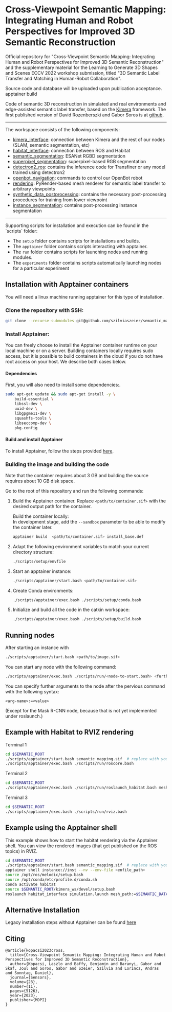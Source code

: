 # Cross-Viewpoint Semantic Mapping: Integrating Human and Robot Perspectives for Improved 3D Semantic Reconstruction

Official repository for "Cross-Viewpoint Semantic Mapping: Integrating Human and Robot Perspectives for Improved 3D Semantic Reconstruction" and the supplementary material for the Learning to Generate 3D Shapes and Scenes ECCV 2022 workshop submission, titled "3D Semantic Label Transfer and Matching in Human-Robot Collaboration".

Source code and database will be uploaded upon publication acceptance.
apptainer build

Code of semantic 3D reconstruction in simulated and real environments and edge-assisted semantic label transfer, based on the [Kimera](https://github.com/MIT-SPARK/Kimera) framework. The first published version of David Rozenberszki and Gabor Soros is at [github](https://github.com/RozDavid/semantic_mapping).

<hr />  
The workspace consists of the following components:

 - [kimera_interface](kimera_ws/src/kimera_interface/): connection between Kimera and the rest of our nodes (SLAM, semantic segmentation, etc)
 - [habitat_interface](kimera_ws/src/habitat_interface/): connection between ROS and Habitat
 - [semantic_segmentation](kimera_ws/src/semantic_segmentation/): ESANet RGBD segmentation
 - [superpixel_segmentation](kimera_ws/src/superpixel_segmentation/): superpixel-based RGB segmentation
 - [detectron2_ros](kimera_ws/src/detectron2_ros): contains the inference code for Transfiner or any model trained using detectron2
 - [openbot_navigation](kimera_ws/src/openbot_navigation/): commands to control our OpenBot robot
 - [rendering](kimera_ws/src/rendering/): PyRender-based mesh renderer for semantic label transfer to arbitrary viewpoints
 - [synthetic_data_postprocessing](synthetic_data_postprocessing/): contains the necessary post-processing procedures for training from lower viewpoint
 - [instance_segmentation](instance_segmentation/): contains post-processing instance segmentation

<hr />
 Supporting scripts for installation and execution can be found in the `scripts` folder:

 - The `setup` folder contains scripts for installations and builds.
 - The `apptainer` folder contains scripts interacting with apptainer.
 - The `run` folder contains scripts for launching nodes and running modules.
 - The `experiments` folder contains scripts automatically launching nodes for a particular experiment

## Installation with Apptainer containers
You will need a linux machine running apptainer for this type of installation.

### Clone the repository with **SSH**:
```bash
git clone --recurse-submodules git@github.com/szilviaszeier/semantic_matching.git
```
### Install Apptainer:
You can freely choose to install the Apptainer container runtime on your local machine or on a server. Building containers locally requires sudo access, but it is possible to build containers in the cloud if you do not have root access on your host. We describe both cases below.

#### Dependencies
First, you will also need to install some dependencies:.

```bash
sudo apt-get update && sudo apt-get install -y \
    build-essential \
    libssl-dev \
    uuid-dev \
    libgpgme11-dev \
    squashfs-tools \
    libseccomp-dev \
    pkg-config
```

#### Build and install Apptainer
To install Apptainer, follow the steps provided [here](https://github.com/apptainer/apptainer).

### Building the image and building the code

Note that the container requires about 3 GB and building the source requires about 10 GB disk space.

Go to the root of this repository and run the following commands:

1. Build the Apptainer container. Replace `<path/to/container.sif>` with the desired output path for the container.

    Build the container locally:  
    In development stage, add the `--sandbox` parameter to be able to modify the container later.

    ```bash
    apptainer build  <path/to/container.sif> install_base.def
    ```

2. Adapt the following environment variables to match your current directory structure:
    ```bash
    ./scripts/setup/envfile
    ```

3. Start an apptainer instance:
    ```bash
    ./scripts/apptainer/start.bash <path/to/container.sif>
    ```

4. Create Conda environments:
    ```bash
    ./scripts/apptainer/exec.bash ./scripts/setup/conda.bash
    ```

5. Initialize and build all the code in the catkin workspace:
    ```bash
    ./scripts/apptainer/exec.bash ./scripts/setup/build.bash
    ```
## Running nodes

After starting an instance with

```bash
./scripts/apptainer/start.bash <path/to/image.sif>
```

You can start any node with the following command:

```bash
./scripts/apptainer/exec.bash ./scripts/run/<node-to-start.bash> <further-args>
```

You can specify further arguments to the node after the pervious command with the following syntax:
```
<arg-name>:=<value>
```

(Except for the Mask R-CNN node, because that is not yet implemented under roslaunch.)

## Example with Habitat to RVIZ rendering

Terminal 1
```bash
cd $SEMANTIC_ROOT
./scripts/apptainer/start.bash semantic_mapping.sif  # replace with your SIF name
./scripts/apptainer/exec.bash ./scripts/run/roscore.bash
```

Terminal 2
```bash
cd $SEMANTIC_ROOT
./scripts/apptainer/exec.bash ./scripts/run/roslaunch_habitat.bash mesh_path:=/home/esoptron/data/replica/apartment_0/habitat/mesh_semantic.ply
```

Terminal 3
```bash
cd $SEMANTIC_ROOT
./scripts/apptainer/exec.bash ./scripts/run/rviz.bash
```

## Example using the Apptainer shell
This example shows how to start the habitat rendering via the Apptainer shell. You can view the rendered images (that get published on the ROS topics) in RVIZ.
```bash
cd $SEMANTIC_ROOT
./scripts/apptainer/start.bash semantic_mapping.sif  # replace with your SIF name
apptainer shell instance://inst --nv --env-file <enfile_path>
source /opt/ros/melodic/setup.bash
source /opt/conda/etc/profile.d/conda.sh
conda activate habitat
source $SEMANTIC_ROOT/kimera_ws/devel/setup.bash
roslaunch habitat_interface simulation.launch mesh_path:=$SEMANTIC_DATA_DIR/replica/apartment_0/habitat/mesh_semantic.ply
```

## Alternative Installation
Legacy installation steps without Apptainer can be found [here](legacy_installation.md)

 ## Citing
```text
@article{kopacsi2023cross,
  title={Cross-Viewpoint Semantic Mapping: Integrating Human and Robot Perspectives for Improved 3D Semantic Reconstruction},
  author={Kopacsi, Laszlo and Baffy, Benjamin and Baranyi, Gabor and Skaf, Joul and Soros, Gabor and Szeier, Szilvia and Lorincz, Andras and Sonntag, Daniel},
  journal={Sensors},
  volume={23},
  number={11},
  pages={5126},
  year={2023},
  publisher={MDPI}
}
```